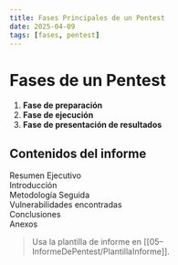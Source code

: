 ```yaml
---
title: Fases Principales de un Pentest
date: 2025-04-09
tags: [fases, pentest]
---
```


# Fases de un Pentest

1. **Fase de preparación**  
2. **Fase de ejecución**  
3. **Fase de presentación de resultados**

## Contenidos del informe
Resumen Ejecutivo  
Introducción  
Metodología Seguida  
Vulnerabilidades encontradas  
Conclusiones  
Anexos  

> Usa la plantilla de informe en [[05–InformeDePentest/PlantillaInforme]].